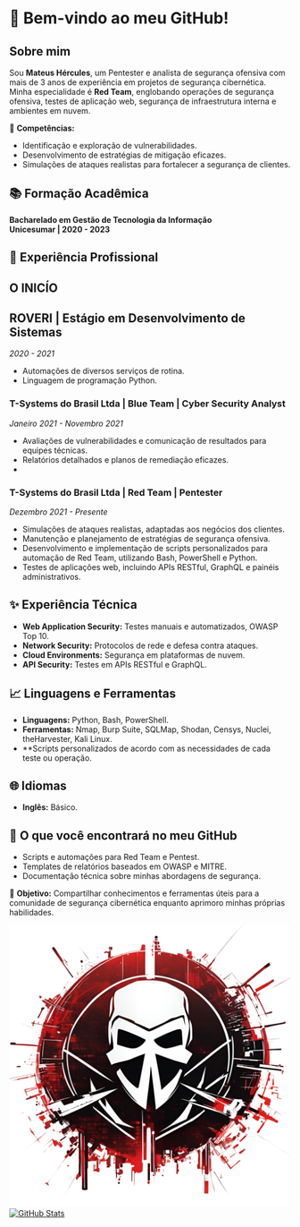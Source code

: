 # 👋 Bem-vindo ao meu GitHub!

## Sobre mim
Sou **Mateus Hércules**, um Pentester e analista de segurança ofensiva com mais de 3 anos de experiência em projetos de segurança cibernética. Minha especialidade é **Red Team**, englobando operações de segurança ofensiva, testes de aplicação web, segurança de infraestrutura interna e ambientes em nuvem.

📌 **Competências:**
- Identificação e exploração de vulnerabilidades.
- Desenvolvimento de estratégias de mitigação eficazes.
- Simulações de ataques realistas para fortalecer a segurança de clientes.


## 📚 Formação Acadêmica
**Bacharelado em Gestão de Tecnologia da Informação**  
**Unicesumar | 2020 - 2023**


## 💼 Experiência Profissional
## O INICÍO 

## **ROVERI | Estágio em Desenvolvimento de Sistemas**
*2020 - 2021*
- Automações de diversos serviços de rotina.
- Linguagem de programação Python.
  
### **T-Systems do Brasil Ltda | Blue Team | Cyber Security Analyst**  
*Janeiro 2021 - Novembro 2021*
- Avaliações de vulnerabilidades e comunicação de resultados para equipes técnicas.
- Relatórios detalhados e planos de remediação eficazes.
- 
### **T-Systems do Brasil Ltda | Red Team | Pentester**  
*Dezembro 2021 - Presente*
- Simulações de ataques realistas, adaptadas aos negócios dos clientes.
- Manutenção e planejamento de estratégias de segurança ofensiva.
- Desenvolvimento e implementação de scripts personalizados para automação de Red Team, utilizando Bash, PowerShell e Python.
- Testes de aplicações web, incluindo APIs RESTful, GraphQL e painéis administrativos.


## ✨ Experiência Técnica
- **Web Application Security:** Testes manuais e automatizados, OWASP Top 10.
- **Network Security:** Protocolos de rede e defesa contra ataques.
- **Cloud Environments:** Segurança em plataformas de nuvem.
- **API Security:** Testes em APIs RESTful e GraphQL.


## 📈 Linguagens e Ferramentas
- **Linguagens:** Python, Bash, PowerShell.
- **Ferramentas:** Nmap, Burp Suite, SQLMap, Shodan, Censys, Nuclei, theHarvester, Kali Linux.
- **Scripts personalizados de acordo com as necessidades de cada teste ou operação.


## 🌐 Idiomas
- **Inglês:** Básico.


## 🚀 O que você encontrará no meu GitHub
- Scripts e automações para Red Team e Pentest.
- Templates de relatórios baseados em OWASP e MITRE.
- Documentação técnica sobre minhas abordagens de segurança.


🎯 **Objetivo:** Compartilhar conhecimentos e ferramentas úteis para a comunidade de segurança cibernética enquanto aprimoro minhas próprias habilidades.

![Minha Logo](https://github.com/Mxsec/Mxsec/blob/main/MXsec.png)
[![GitHub Stats](https://github-readme-stats.vercel.app/api?username=Mxsec&show_icons=true&theme=dark)](https://github.com/Mxsec)


